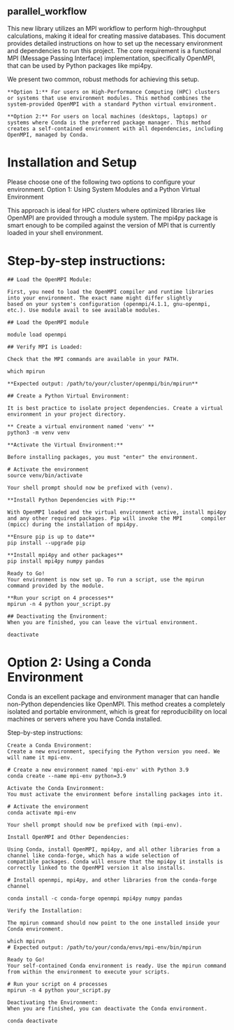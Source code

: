 ## parallel_workflow
This new library utilizes an MPI workflow to perform high-throughput calculations, making it ideal for creating massive databases.
This document provides detailed instructions on how to set up the necessary environment and dependencies to run this project. The core requirement is a functional MPI (Message Passing Interface) implementation, specifically OpenMPI, that can be used by Python packages like mpi4py.

We present two common, robust methods for achieving this setup.

    **Option 1:** For users on High-Performance Computing (HPC) clusters or systems that use environment modules. This method combines the system-provided OpenMPI with a standard Python virtual environment.

    **Option 2:** For users on local machines (desktops, laptops) or systems where Conda is the preferred package manager. This method creates a self-contained environment with all dependencies, including OpenMPI, managed by Conda.

# Installation and Setup

Please choose one of the following two options to configure your environment.
Option 1: Using System Modules and a Python Virtual Environment

This approach is ideal for HPC clusters where optimized libraries like OpenMPI are provided through a module system. The mpi4py package is smart enough to be compiled against the version of MPI that is currently loaded in your shell environment.

# Step-by-step instructions:

    ## Load the OpenMPI Module:
    
    First, you need to load the OpenMPI compiler and runtime libraries into your environment. The exact name might differ slightly       based on your system's configuration (openmpi/4.1.1, gnu-openmpi, etc.). Use module avail to see available modules.

    ## Load the OpenMPI module
    
    module load openmpi

    ## Verify MPI is Loaded:
    
    Check that the MPI commands are available in your PATH.

    which mpirun
    
    **Expected output: /path/to/your/cluster/openmpi/bin/mpirun**

    ## Create a Python Virtual Environment:
    
    It is best practice to isolate project dependencies. Create a virtual environment in your project directory.

    ** Create a virtual environment named 'venv' **
    python3 -m venv venv

    **Activate the Virtual Environment:**
    
    Before installing packages, you must "enter" the environment.

    # Activate the environment
    source venv/bin/activate

    Your shell prompt should now be prefixed with (venv).

    **Install Python Dependencies with Pip:**
    
    With OpenMPI loaded and the virtual environment active, install mpi4py and any other required packages. Pip will invoke the MPI      compiler (mpicc) during the installation of mpi4py.

    **Ensure pip is up to date**
    pip install --upgrade pip

    **Install mpi4py and other packages**
    pip install mpi4py numpy pandas

    Ready to Go!
    Your environment is now set up. To run a script, use the mpirun command provided by the module.

    **Run your script on 4 processes**
    mpirun -n 4 python your_script.py

    ## Deactivating the Environment:
    When you are finished, you can leave the virtual environment.

    deactivate

# Option 2: Using a Conda Environment

Conda is an excellent package and environment manager that can handle non-Python dependencies like OpenMPI. This method creates a completely isolated and portable environment, which is great for reproducibility on local machines or servers where you have Conda installed.

Step-by-step instructions:

    Create a Conda Environment:
    Create a new environment, specifying the Python version you need. We will name it mpi-env.

    # Create a new environment named 'mpi-env' with Python 3.9
    conda create --name mpi-env python=3.9

    Activate the Conda Environment:
    You must activate the environment before installing packages into it.

    # Activate the environment
    conda activate mpi-env

    Your shell prompt should now be prefixed with (mpi-env).

    Install OpenMPI and Other Dependencies:
    
    Using Conda, install OpenMPI, mpi4py, and all other libraries from a channel like conda-forge, which has a wide selection of        compatible packages. Conda will ensure that the mpi4py it installs is correctly linked to the OpenMPI version it also installs.

    # Install openmpi, mpi4py, and other libraries from the conda-forge channel
    
    conda install -c conda-forge openmpi mpi4py numpy pandas

    Verify the Installation:
    
    The mpirun command should now point to the one installed inside your Conda environment.

    which mpirun
    # Expected output: /path/to/your/conda/envs/mpi-env/bin/mpirun

    Ready to Go!
    Your self-contained Conda environment is ready. Use the mpirun command from within the environment to execute your scripts.

    # Run your script on 4 processes
    mpirun -n 4 python your_script.py

    Deactivating the Environment:
    When you are finished, you can deactivate the Conda environment.

    conda deactivate
